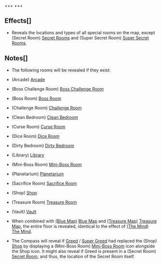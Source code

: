 +++
+++

Effects[]
---------


* Reveals the locations and types of all special rooms on the map, except (Secret Room) [Secret Rooms](/wiki/Secret_Room "Secret Room") and (Super Secret Room) [Super Secret Rooms](/wiki/Super_Secret_Room "Super Secret Room").


Notes[]
-------


* The following rooms will be revealed if they exist:



* (Arcade) [Arcade](/wiki/Arcade "Arcade")
* (Boss Challenge Room) [Boss Challenge Room](/wiki/Boss_Challenge_Room "Boss Challenge Room")
* (Boss Room) [Boss Room](/wiki/Boss_Room "Boss Room")
* (Challenge Room) [Challenge Room](/wiki/Challenge_Room "Challenge Room")
* (Clean Bedroom) [Clean Bedroom](/wiki/Clean_Bedroom "Clean Bedroom")
* (Curse Room) [Curse Room](/wiki/Curse_Room "Curse Room")
* (Dice Room) [Dice Room](/wiki/Dice_Room "Dice Room")
* (Dirty Bedroom) [Dirty Bedroom](/wiki/Dirty_Bedroom "Dirty Bedroom")
* (Library) [Library](/wiki/Library "Library")
* (Mini-Boss Room) [Mini-Boss Room](/wiki/Mini-Boss_Room "Mini-Boss Room")
* (Planetarium) [Planetarium](/wiki/Planetarium "Planetarium")
* (Sacrifice Room) [Sacrifice Room](/wiki/Sacrifice_Room "Sacrifice Room")
* (Shop) [Shop](/wiki/Shop "Shop")
* (Treasure Room) [Treasure Room](/wiki/Treasure_Room "Treasure Room")
* (Vault) [Vault](/wiki/Vault "Vault")



* When combined with [(Blue Map)](/wiki/Blue_Map "Blue Map") [Blue Map](/wiki/Blue_Map "Blue Map") and [(Treasure Map)](/wiki/Treasure_Map "Treasure Map") [Treasure Map](/wiki/Treasure_Map "Treasure Map"), the entire floor is revealed, identical to the effect of [(The Mind)](/wiki/The_Mind "The Mind") [The Mind](/wiki/The_Mind "The Mind").
* The Compass will reveal if [Greed](/wiki/Greed "Greed") / [Super Greed](/wiki/Super_Greed "Super Greed") had replaced the (Shop) [Shop](/wiki/Shop "Shop") by displaying a (Mini-Boss Room) [Mini-Boss Room](/wiki/Mini-Boss_Room "Mini-Boss Room") icon alongside the Shop icon. It might also reveal if Greed is present in a (Secret Room) [Secret Room](/wiki/Secret_Room "Secret Room"), and thus, the location of the Secret Room itself.


